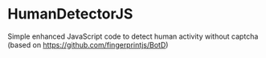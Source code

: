 # HumanDetectorJS
Simple enhanced JavaScript code to detect human activity without captcha (based on https://github.com/fingerprintjs/BotD)  

